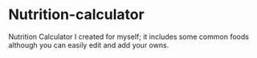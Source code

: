 # Nutrition-calculator
Nutrition Calculator I created for myself; it includes some common foods although you can easily edit and add your owns.
